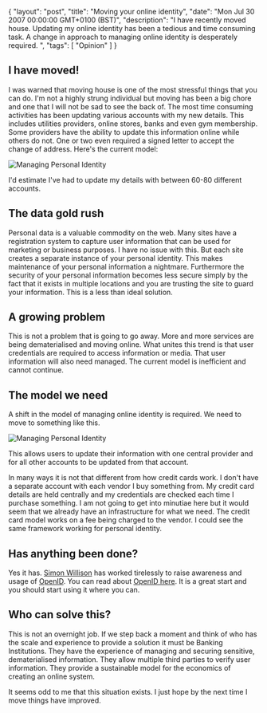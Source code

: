 {
  "layout": "post",
  "title": "Moving your online identity",
  "date": "Mon Jul 30 2007 00:00:00 GMT+0100 (BST)",
  "description": "I have recently moved house. Updating my online identity has been a tedious and time consuming task. A change in approach to managing online identity is desperately required. ",
  "tags": [
    "Opinion"
  ]
}

## I have moved!

I was warned that moving house is one of the most stressful things that you can do. I'm not a highly strung individual but moving has been a big chore and one that I will not be sad to see the back of. The most time consuming activities has been updating various accounts with my new details. This includes utilities providers, online stores, banks and even gym membership. Some providers have the ability to update this information online while others do not. One or two even required a signed letter to accept the change of address. Here's the current model: 

![Managing Personal Identity][1] 

I'd estimate I've had to update my details with between 60-80 different accounts.

## The data gold rush

Personal data is a valuable commodity on the web. Many sites have a registration system to capture user information that can be used for marketing or business purposes. I have no issue with this. But each site creates a separate instance of your personal identity. This makes maintenance of your personal information a nightmare. Furthermore the security of your personal information becomes less secure simply by the fact that it exists in multiple locations and you are trusting the site to guard your information. This is a less than ideal solution.

## A growing problem

This is not a problem that is going to go away. More and more services are being dematerialised and moving online. What unites this trend is that user credentials are required to access information or media. That user information will also need managed. The current model is inefficient and cannot continue.

## The model we need

A shift in the model of managing online identity is required. We need to move to something like this. 

![Managing Personal Identity][2] 

This allows users to update their information with one central provider and for all other accounts to be updated from that account.

In many ways it is not that different from how credit cards work. I don't have a separate account with each vendor I buy something from. My credit card details are held centrally and my credentials are checked each time I purchase something. I am not going to get into minutiae here but it would seem that we already have an infrastructure for what we need. The credit card model works on a fee being charged to the vendor. I could see the same framework working for personal identity.

## Has anything been done?

Yes it has. [Simon Willison][3] has worked tirelessly to raise awareness and usage of [OpenID][4]. You can read about [OpenID here][4]. It is a great start and you should start using it where you can.

## Who can solve this?

This is not an overnight job. If we step back a moment and think of who has the scale and experience to provide a solution it must be Banking Institutions. They have the experience of managing and securing sensitive, dematerialised information. They allow multiple third parties to verify user information. They provide a sustainable model for the economics of creating an online system.

It seems odd to me that this situation exists. I just hope by the next time I move things have improved.

 [1]: http://shapeshed.com/images/articles/identity.png 
 [2]: http://shapeshed.com/images/articles/indentity_new.png 
 [3]: http://simonwillison.net/
 [4]: http://openid.net/

